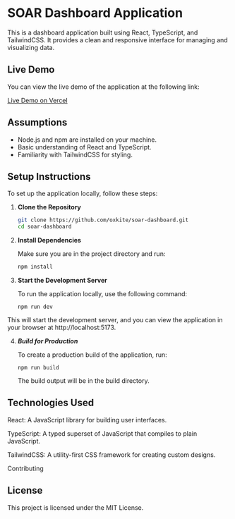 # SOAR Dashboard Application

This is a dashboard application built using React, TypeScript, and TailwindCSS. It provides a clean and responsive interface for managing and visualizing data.

## Live Demo

You can view the live demo of the application at the following link:

[Live Demo on Vercel](https://soar-dashboard-coral.vercel.app)

## Assumptions

- Node.js and npm are installed on your machine.
- Basic understanding of React and TypeScript.
- Familiarity with TailwindCSS for styling.

## Setup Instructions

   To set up the application locally, follow these steps:

1. **Clone the Repository**

   ```bash
   git clone https://github.com/oxkite/soar-dashboard.git
   cd soar-dashboard
   ```

2. **Install Dependencies**

   Make sure you are in the project directory and run:

   ```bash
   npm install
   ```

3. **Start the Development Server**

   To run the application locally, use the following command:

   ```
   npm run dev
   ```

This will start the development server, and you can view the application in your browser at http://localhost:5173.

4. ***Build for Production***

   To create a production build of the application, run:

   ```
   npm run build
   ```

   The build output will be in the build directory.

## Technologies Used

React: A JavaScript library for building user interfaces.

TypeScript: A typed superset of JavaScript that compiles to plain JavaScript.

TailwindCSS: A utility-first CSS framework for creating custom designs.

Contributing

## License
This project is licensed under the MIT License.

